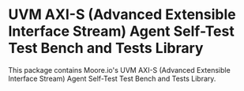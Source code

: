 # UVM AXI-S (Advanced Extensible Interface Stream) Agent Self-Test Test Bench and Tests Library
This package contains Moore.io's UVM AXI-S (Advanced Extensible Interface Stream) Agent Self-Test Test Bench and Tests Library.

